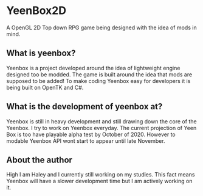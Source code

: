 # YeenBox2D

A OpenGL 2D Top down RPG game being designed with the idea of mods in mind.

## What is yeenbox?
Yeenbox is a project developed around the idea of lightweight engine designed too be modded. The game is built around the idea that mods are supposed to be added! To make coding Yeenbox easy for developers it is being built on OpenTK and C#.

## What is the development of yeenbox at?
Yeenbox is still in heavy development and still drawing down the core of the Yeenbox. I try to work on Yeenbox everyday. The current projection of Yeen Box is too have playable alpha test by October of 2020. However to modable Yeenbox API wont start to appear until late November.

## About the author
High I am Haley and I currently still working on my studies. This fact means Yeenbox will have a slower development time but I am actively working on it.
